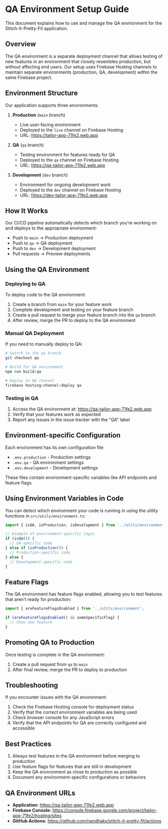 # QA Environment Setup Guide

This document explains how to use and manage the QA environment for the Stitch-It-Pretty-Fit application.

## Overview

The QA environment is a separate deployment channel that allows testing of new features in an environment that closely resembles production, but without affecting end users. Our setup uses Firebase Hosting channels to maintain separate environments (production, QA, development) within the same Firebase project.

## Environment Structure

Our application supports three environments:

1. **Production** (`main` branch)
   - Live user-facing environment
   - Deployed to the `live` channel on Firebase Hosting
   - URL: https://tailor-app-71fe2.web.app

2. **QA** (`qa` branch)
   - Testing environment for features ready for QA
   - Deployed to the `qa` channel on Firebase Hosting
   - URL: https://qa-tailor-app-71fe2.web.app

3. **Development** (`dev` branch)
   - Environment for ongoing development work
   - Deployed to the `dev` channel on Firebase Hosting
   - URL: https://dev-tailor-app-71fe2.web.app

## How It Works

Our CI/CD pipeline automatically detects which branch you're working on and deploys to the appropriate environment:

- Push to `main` → Production deployment
- Push to `qa` → QA deployment
- Push to `dev` → Development deployment
- Pull requests → Preview deployments

## Using the QA Environment

### Deploying to QA

To deploy code to the QA environment:

1. Create a branch from `main` for your feature work
2. Complete development and testing on your feature branch
3. Create a pull request to merge your feature branch into the `qa` branch
4. After review, merge the PR to deploy to the QA environment

### Manual QA Deployment

If you need to manually deploy to QA:

```bash
# Switch to the qa branch
git checkout qa

# Build for QA environment
npm run build:qa

# Deploy to QA channel
firebase hosting:channel:deploy qa
```

### Testing in QA

1. Access the QA environment at: https://qa-tailor-app-71fe2.web.app
2. Verify that your features work as expected
3. Report any issues in the issue tracker with the "QA" label

## Environment-specific Configuration

Each environment has its own configuration file:

- `.env.production` - Production settings
- `.env.qa` - QA environment settings
- `.env.development` - Development settings

These files contain environment-specific variables like API endpoints and feature flags.

## Using Environment Variables in Code

You can detect which environment your code is running in using the utility functions in `src/utils/environment.ts`:

```typescript
import { isQA, isProduction, isDevelopment } from '../utils/environment';

// Example of environment-specific logic
if (isQA()) {
  // QA-specific code
} else if (isProduction()) {
  // Production-specific code
} else {
  // Development-specific code
}
```

## Feature Flags

The QA environment has feature flags enabled, allowing you to test features that aren't ready for production:

```typescript
import { areFeatureFlagsEnabled } from '../utils/environment';

if (areFeatureFlagsEnabled() && someSpecificFlag) {
  // Show new feature
}
```

## Promoting QA to Production

Once testing is complete in the QA environment:

1. Create a pull request from `qa` to `main`
2. After final review, merge the PR to deploy to production

## Troubleshooting

If you encounter issues with the QA environment:

1. Check the Firebase Hosting console for deployment status
2. Verify that the correct environment variables are being used
3. Check browser console for any JavaScript errors
4. Verify that the API endpoints for QA are correctly configured and accessible

## Best Practices

1. Always test features in the QA environment before merging to production
2. Use feature flags for features that are still in development
3. Keep the QA environment as close to production as possible
4. Document any environment-specific configurations or behaviors

## QA Environment URLs

- **Application:** https://qa-tailor-app-71fe2.web.app
- **Firebase Console:** https://console.firebase.google.com/project/tailor-app-71fe2/hosting/sites
- **GitHub Actions:** https://github.com/nandhakv/stitch-it-pretty-fit/actions
